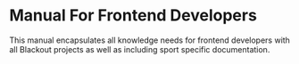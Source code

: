 # Manual For Frontend Developers

This manual encapsulates all knowledge needs for frontend developers with all Blackout projects as well as including sport specific documentation.
